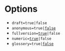 # Options
- `draft=true|false`
- `anonymous=true|`<ins>`false`</ins>
- `fullversion=`<ins>`true`</ins>`|false`
- `numeric=`<ins>`true`</ins>`|false`
- `glossery=true|`<ins>`false`</ins>